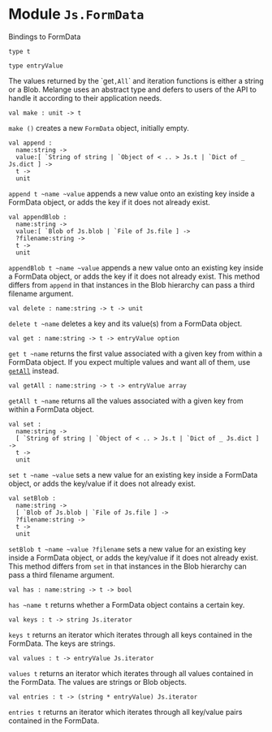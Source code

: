 
# Module `Js.FormData`

Bindings to FormData

```
type t
```
```
type entryValue
```
The values returned by the \`get`,All`\` and iteration functions is either a string or a Blob. Melange uses an abstract type and defers to users of the API to handle it according to their application needs.

```
val make : unit -> t
```
`make ()` creates a new `FormData` object, initially empty.

```
val append : 
  name:string ->
  value:[ `String of string | `Object of < .. > Js.t | `Dict of _ Js.dict ] ->
  t ->
  unit
```
`append t ~name ~value` appends a new value onto an existing key inside a FormData object, or adds the key if it does not already exist.

```
val appendBlob : 
  name:string ->
  value:[ `Blob of Js.blob | `File of Js.file ] ->
  ?filename:string ->
  t ->
  unit
```
`appendBlob t ~name ~value` appends a new value onto an existing key inside a FormData object, or adds the key if it does not already exist. This method differs from `append` in that instances in the Blob hierarchy can pass a third filename argument.

```
val delete : name:string -> t -> unit
```
`delete t ~name` deletes a key and its value(s) from a FormData object.

```
val get : name:string -> t -> entryValue option
```
`get t ~name` returns the first value associated with a given key from within a FormData object. If you expect multiple values and want all of them, use [`getAll`](./#val-getAll) instead.

```
val getAll : name:string -> t -> entryValue array
```
`getAll t ~name` returns all the values associated with a given key from within a FormData object.

```
val set : 
  name:string ->
  [ `String of string | `Object of < .. > Js.t | `Dict of _ Js.dict ] ->
  t ->
  unit
```
`set t ~name ~value` sets a new value for an existing key inside a FormData object, or adds the key/value if it does not already exist.

```
val setBlob : 
  name:string ->
  [ `Blob of Js.blob | `File of Js.file ] ->
  ?filename:string ->
  t ->
  unit
```
`setBlob t ~name ~value ?filename` sets a new value for an existing key inside a FormData object, or adds the key/value if it does not already exist. This method differs from `set` in that instances in the Blob hierarchy can pass a third filename argument.

```
val has : name:string -> t -> bool
```
`has ~name t` returns whether a FormData object contains a certain key.

```
val keys : t -> string Js.iterator
```
`keys t` returns an iterator which iterates through all keys contained in the FormData. The keys are strings.

```
val values : t -> entryValue Js.iterator
```
`values t` returns an iterator which iterates through all values contained in the FormData. The values are strings or Blob objects.

```
val entries : t -> (string * entryValue) Js.iterator
```
`entries t` returns an iterator which iterates through all key/value pairs contained in the FormData.
